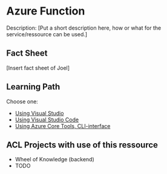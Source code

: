 # Azure Function

Description:
[Put a short description here, how or what for the service/ressource can be used.]

## Fact Sheet

[Insert fact sheet of Joel]

## Learning Path

Choose one:

* [Using Visual Studio](https://docs.microsoft.com/en-us/learn/modules/develop-test-deploy-azure-functions-with-visual-studio/)
* [Using Visual Studio Code](TODO)
* [Using Azure Core Tools, CLI-interface](https://docs.microsoft.com/en-us/learn/modules/develop-test-deploy-azure-functions-with-core-tools/)

## ACL Projects with use of this ressource

* Wheel of Knowledge (backend)
* TODO
